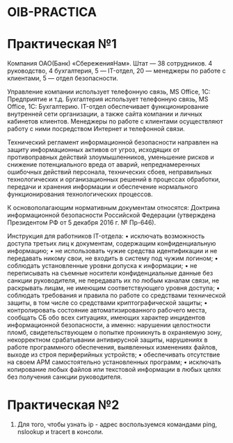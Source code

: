 # OIB-PRACTICA
# Практическая №1
Компания ОАО(Банк) «СбереженияНам». Штат — 38 сотрудников. 4 руководство, 4
бухгалтерия, 5 — IT-отдел, 20 — менеджеры по работе с клиентами, 5 — отдел
безопасности. 

Управление компании использует телефонную связь, MS Office, 1С: Предприятие и т.д.
Бухгалтерия использует телефонную связь, MS Office, 1С: Бухгалтерию.
IT-отдел обеспечивает функционирование внутренней сети организации, а также сайта компании и личных кабинетов клиентов.
Менеджеры по работе с
клиентами осуществляют работу с ними посредством Интернет и телефонной связи.

Технический регламент информационной безопасности направлен на защиту информационных активов от угроз, исходящих от противоправных действий злоумышленников, уменьшение рисков и снижение потенциального вреда от аварий, непреднамеренных ошибочных действий персонала, технических сбоев, неправильных технологических и организационных решений в процессах обработки, передачи и хранения информации и обеспечение нормального функционирования технологических процессов.

К основополагающим нормативным документам относятся: Доктрина информационной безопасности Российской Федерации (утверждена Президентом РФ от 5 декабря 2016 г. № Пр-646).

Инструкция для работников IT-отдела:
•	исключать возможность доступа третьих лиц к документам, содержащим конфиденциальную информацию;
•	не использовать чужие средства идентификации и не передавать никому свои, не входить в систему под чужим логином;
•	соблюдать установленные уровни допуска к информации;
•	не переписывать на съемные носители конфиденциальные данные без санкции руководителя, не передавать их по любым каналам связи, не раскрывать лицам, не имеющим соответствующего уровня доступа; 
•	соблюдать требования и правила по работе со средствами технической защиты, в том числе со средствами криптографической защиты;
•	контролировать состояние автоматизированного рабочего места, сообщать СБ обо всех ситуациях, имеющих характер инцидентов информационной безопасности, а именно: нарушении целостности пломб, свидетельствующем о попытке проникнуть в охраняемую зону, некорректном срабатывании антивирусной защиты, нарушениях в работе программного обеспечения, выявленных изменениях файлов, выходе из строя периферийных устройств;
•	обеспечивать отсутствие на своем АРМ самостоятельно установленных программ;
•	исключать копирование любых файлов или текстовой информации в любых целях без получения санкции руководителя.
# Практическая №2
1. Для того, чтобы узнать ip - адрес воспользуемся командами ping, nslookup и tracert в консоли.
